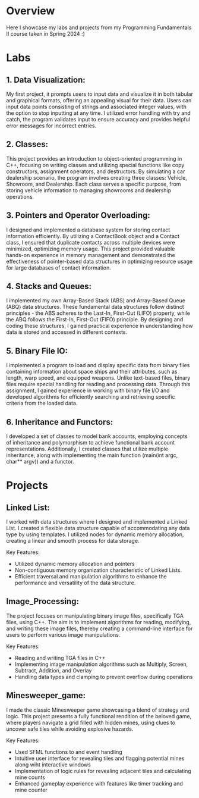 # Overview

Here I showcase my labs and projects from my Programming Fundamentals II course taken in Spring 2024 :)

# Labs

## 1. Data Visualization:
My first project, it prompts users to input data and  visualize it in both tabular and graphical formats, offering an appealing visual for their data. Users can input data points consisting of strings and associated integer values, with the option to stop inputting at any time. I utilized error handling with try and catch, the program validates input to ensure accuracy and provides helpful error messages for incorrect entries.

## 2. Classes:
This project provides an introduction to object-oriented programming in C++, focusing on writing classes and utilizing special functions like copy constructors, assignment operators, and destructors. By simulating a car dealership scenario, the program involves creating three classes: Vehicle, Showroom, and Dealership. Each class serves a specific purpose, from storing vehicle information to managing showrooms and dealership operations. 

## 3. Pointers and Operator Overloading:
I designed and implemented a database system for storing contact information efficiently. By utilizing a ContactBook object and a Contact class, I ensured that duplicate contacts across multiple devices were minimized, optimizing memory usage. This project provided valuable hands-on experience in memory management and demonstrated the effectiveness of pointer-based data structures in optimizing resource usage for large databases of contact information.

## 4. Stacks and Queues:
I implemented my own Array-Based Stack (ABS) and Array-Based Queue (ABQ) data structures. These fundamental data structures follow distinct principles - the ABS adheres to the Last-In, First-Out (LIFO) property, while the ABQ follows the First-In, First-Out (FIFO) principle. By designing and coding these structures, I gained practical experience in understanding how data is stored and accessed in different contexts.

## 5. Binary File IO:
I implemented a program to load and display specific data from binary files containing information about space ships and their attributes, such as length, warp speed, and equipped weapons. Unlike text-based files, binary files require special handling for reading and processing data. Through this assignment, I gained experience in working with binary file I/O and developed algorithms for efficiently searching and retrieving specific criteria from the loaded data.

## 6. Inheritance and Functors:
I developed a set of classes to model bank accounts, employing concepts of inheritance and polymorphism to achieve functional bank account representations. Additionally, I created classes that utilize multiple inheritance, along with implementing the main function (main(int argc, char** argv)) and a functor. 

# Projects

## Linked List:
I worked with data structures where I designed and implemented a Linked List. I created a flexible data structure capable of accommodating any data type by using templates. I utilized nodes for dynamic memory allocation, creating a linear and smooth process for data storage.

Key Features:

* Utilized dynamic memory allocation and pointers
* Non-contiguous memory organization characteristic of Linked Lists.
* Efficient traversal and manipulation algorithms to enhance the performance and versatility of the data structure.


## Image_Processing:
The project focuses on manipulating binary image files, specifically TGA files, using C++. The aim is to implement algorithms for reading, modifying, and writing these image files, thereby creating a command-line interface for users to perform various image manipulations.

Key Features:

* Reading and writing TGA files in C++
* Implementing image manipulation algorithms such as Multiply, Screen, Subtract, Addition, and Overlay
* Handling data types and clamping to prevent overflow during operations


## Minesweeper_game:
I made the classic Minesweeper game showcasing a blend of strategy and logic. This project presents a fully functional rendition of the beloved game, where players navigate a grid filled with hidden mines, using clues to uncover safe tiles while avoiding explosive hazards.

Key Features:

* Used SFML functions to and event handling
* Intuitive user interface for revealing tiles and flagging potential mines along wiht interactive windows
* Implementation of logic rules for revealing adjacent tiles and calculating mine counts
* Enhanced gameplay experience with features like timer tracking and mine counter
